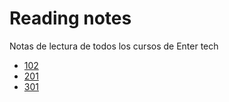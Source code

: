 # Reading notes

Notas de lectura de todos los cursos de Enter tech

- [102](https://mc6115.github.io/reading-notes/102/README-1.html)
- [201](https://mc6115.github.io/reading-notes/201/README-2.html)
- [301](https://mc6115.github.io/reading-notes/301/Clase301.html)
